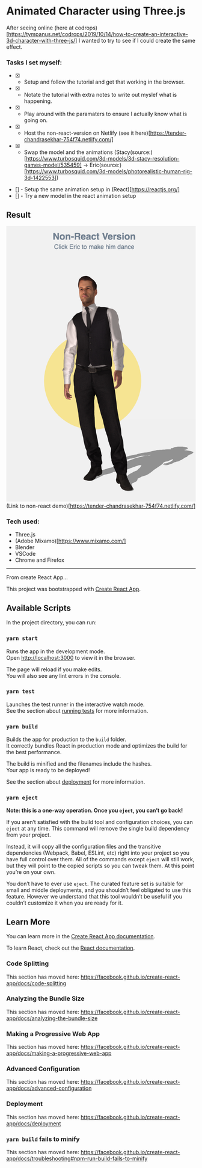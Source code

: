 # Animated Character using Three.js

After seeing online (here at codrops)[https://tympanus.net/codrops/2019/10/14/how-to-create-an-interactive-3d-character-with-three-js/] I wanted to try to see if I could create the same effect.

### Tasks I set myself:

* [x] - Setup and follow the tutorial and get that working in the browser.
* [x] - Notate the tutorial with extra notes to write out myslef what is happening.
* [x] - Play around with the paramaters to ensure I actually know what is going on.
* [x] - Host the non-react-version on Netlify (see it here)[https://tender-chandrasekhar-754f74.netlify.com/]
* [x] - Swap the model and the animations (Stacy(source:)[https://www.turbosquid.com/3d-models/3d-stacy-resolution-games-model/535459] -> Eric(source:)[https://www.turbosquid.com/3d-models/photorealistic-human-rig-3d-1422553])
* [] - Setup the same animation setup in (React)[https://reactjs.org/]
* [] - Try a new model in the react animation setup 

## Result
![non React version](eric_non-react.png)
(Link to non-react demo)[https://tender-chandrasekhar-754f74.netlify.com/]

### Tech used:
* Three.js
* (Adobe Mixamo)[https://www.mixamo.com/]
* Blender
* VSCode
* Chrome and Firefox

<hr>
From create React App...

This project was bootstrapped with [Create React App](https://github.com/facebook/create-react-app).

## Available Scripts

In the project directory, you can run:

### `yarn start`

Runs the app in the development mode.<br />
Open [http://localhost:3000](http://localhost:3000) to view it in the browser.

The page will reload if you make edits.<br />
You will also see any lint errors in the console.

### `yarn test`

Launches the test runner in the interactive watch mode.<br />
See the section about [running tests](https://facebook.github.io/create-react-app/docs/running-tests) for more information.

### `yarn build`

Builds the app for production to the `build` folder.<br />
It correctly bundles React in production mode and optimizes the build for the best performance.

The build is minified and the filenames include the hashes.<br />
Your app is ready to be deployed!

See the section about [deployment](https://facebook.github.io/create-react-app/docs/deployment) for more information.

### `yarn eject`

**Note: this is a one-way operation. Once you `eject`, you can’t go back!**

If you aren’t satisfied with the build tool and configuration choices, you can `eject` at any time. This command will remove the single build dependency from your project.

Instead, it will copy all the configuration files and the transitive dependencies (Webpack, Babel, ESLint, etc) right into your project so you have full control over them. All of the commands except `eject` will still work, but they will point to the copied scripts so you can tweak them. At this point you’re on your own.

You don’t have to ever use `eject`. The curated feature set is suitable for small and middle deployments, and you shouldn’t feel obligated to use this feature. However we understand that this tool wouldn’t be useful if you couldn’t customize it when you are ready for it.

## Learn More

You can learn more in the [Create React App documentation](https://facebook.github.io/create-react-app/docs/getting-started).

To learn React, check out the [React documentation](https://reactjs.org/).

### Code Splitting

This section has moved here: https://facebook.github.io/create-react-app/docs/code-splitting

### Analyzing the Bundle Size

This section has moved here: https://facebook.github.io/create-react-app/docs/analyzing-the-bundle-size

### Making a Progressive Web App

This section has moved here: https://facebook.github.io/create-react-app/docs/making-a-progressive-web-app

### Advanced Configuration

This section has moved here: https://facebook.github.io/create-react-app/docs/advanced-configuration

### Deployment

This section has moved here: https://facebook.github.io/create-react-app/docs/deployment

### `yarn build` fails to minify

This section has moved here: https://facebook.github.io/create-react-app/docs/troubleshooting#npm-run-build-fails-to-minify
